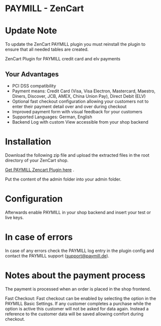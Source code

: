 PAYMILL - ZenCart
====================

# Update Note

To update the ZenCart PAYMILL plugin you must reinstall the plugin to ensure 
that all needed tables are created.

ZenCart Plugin for PAYMILL credit card and elv payments

## Your Advantages
* PCI DSS compatibility
* Payment means: Credit Card (Visa, Visa Electron, Mastercard, Maestro, Diners, Discover, JCB, AMEX, China Union Pay), Direct Debit (ELV)
* Optional fast checkout configuration allowing your customers not to enter their payment detail over and over during checkout
* Improved payment form with visual feedback for your customers
* Supported Languages: German, English
* Backend Log with custom View accessible from your shop backend

# Installation

Download the following zip file and upload the extracted files in the root directory of your ZenCart shop.

[Get PAYMILL Zencart Plugin here](https://github.com/paymill/paymill-zencart/archive/master.zip) .

Put the content of the admin folder into your admin folder.

# Configuration

Afterwards enable PAYMILL in your shop backend and insert your test or live keys.

# In case of errors

In case of any errors check the PAYMILL log entry in the plugin config and 
contact the PAYMILL support (support@paymill.de).

# Notes about the payment process

The payment is processed when an order is placed in the shop frontend.

Fast Checkout: Fast checkout can be enabled by selecting the option in the PAYMILL Basic Settings. If any customer completes a purchase while the option is active this customer will not be asked for data again. Instead a reference to the customer data will be saved allowing comfort during checkout.
